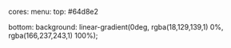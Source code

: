 cores: menu:
top: #64d8e2

bottom:
background: linear-gradient(0deg, rgba(18,129,139,1) 0%, rgba(166,237,243,1) 100%);
